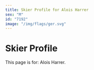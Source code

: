 ```yaml
---
title: Skier Profile for Alois Harrer
sex: "M"
id: "7192"
image: "/img/flags/ger.svg" 
---
```


# Skier Profile

This page is for: Alois Harrer.
    